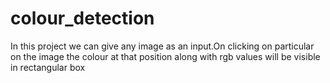 # colour_detection
In this project we can give any image as an input.On clicking on particular on the image the colour at that position along with rgb values will be visible in rectangular box
